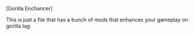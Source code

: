 [Gorilla Enchancer]

This is just a file that has a bunch of mods that enhances your gameplay on gorilla tag
